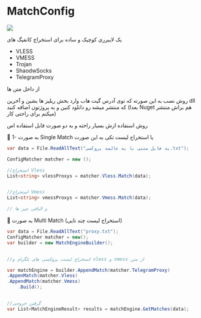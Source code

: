 # MatchConfig


<img src="https://camo.githubusercontent.com/ac5e5db04f4acca5ed971d5fb6cf91c816b8985cab254a0b8d8eca963bd764e8/68747470733a2f2f6d6c2e676c6f62656e657773776972652e636f6d2f5265736f757263652f446f776e6c6f61642f64336230313830362d316264392d346139362d613937322d3738376431623662653931333f73697a653d32">


یک لایبرری کوچیک و ساده برای استخراج کانفیگ های
<ul>
  <li>VLESS</li>
  <li>VMESS</li>
  <li>Trojan</li>
  <li>ShaodwSocks</li>
  <li>TelegramProxy</li>
  
</ul>

از داخل متن ها

روش نصب به این صورته که توی آدرس گیت هاب وارد بخش ریلیز ها بشین و آخرین dll که منتشر میشه رو دانلود کنین و به پروژتون اضافه کنید (بعدا Nuget هم براش منتشر میکنم برای راحتی کار)


روش استفاده ازش بسیار راحته و به دو صورت قابل استفاده اس 

📌 1- به صورت Single Match یا استخراج لیست تکی به این صورت 

```csharp
var data = File.ReadAllText("یه فایل متنی با یه عالمه پروکسی.txt");

ConfigMatcher matcher = new ();

//استخراج Vless
List<string> vlessProxys = matcher.Vless.Match(data);


//استخراج Vmess
List<string> vmessProxys = matcher.Vmess.Match(data);

// و الباقی چیز ها
```


📌 به صورت Multi Match (استخراج لیست چند تایی)
```csharp
var data = File.ReadAllText("proxy.txt");
ConfigMatcher matcher = new();
var builder = new MatchEngineBuilder();


//استخراج لیست پروکسی های تلگرام و vless و vmess از متن

var matchEngine = builder.AppendMatch(matcher.TelegramProxy)
.AppenMatch(matcher.Vless)
.AppendMatch(matcher.Vmess)
    .Build();


//گرفتن خروجی
var List<MatchEngineResult> results = matchEngine.GetMatches(data);

```
